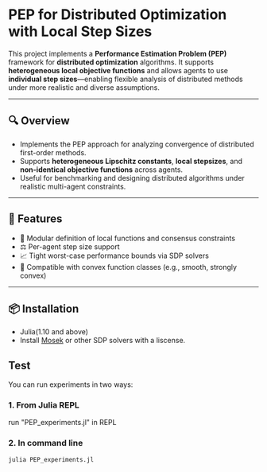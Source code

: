 # PEP for Distributed Optimization with Local Step Sizes

This project implements a **Performance Estimation Problem (PEP)** framework for **distributed optimization** algorithms. It supports **heterogeneous local objective functions** and allows agents to use **individual step sizes**—enabling flexible analysis of distributed methods under more realistic and diverse assumptions.

---

## 🔍 Overview

- Implements the PEP approach for analyzing convergence of distributed first-order methods.
- Supports **heterogeneous Lipschitz constants**, **local stepsizes**, and **non-identical objective functions** across agents.
- Useful for benchmarking and designing distributed algorithms under realistic multi-agent constraints.

---


## 🚀 Features

- 🧩 Modular definition of local functions and consensus constraints
- ⚖️ Per-agent step size support
- 📈 Tight worst-case performance bounds via SDP solvers
- 🧪 Compatible with convex function classes (e.g., smooth, strongly convex)

---

## 📦 Installation

- Julia(1.10 and above)
- Install [Mosek](https://www.mosek.com/) or other SDP solvers with a liscense.

## Test
You can run experiments in two ways:

### 1. From Julia REPL
run "PEP_experiments.jl" in REPL


### 2. In command line
```bash
julia PEP_experiments.jl
```

